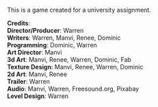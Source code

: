 This is a game created for a university assignment. 

**Credits**: <br>
**Director/Producer**: Warren <br>
**Writers**: Warren, Manvi, Renee, Dominic <br>
**Programming**: Dominic, Warren <br>
**Art Director**: Manvi <br>
**3d Art**: Manvi, Renee, Warren, Dominic, Fab <br>
**Texture Design**: Manvi, Renee, Warren, Dominic <br>
**2d Art**: Manvi, Renee <br>
**Trailer**: Warren <br>
**Audio**: Manvi, Warren, Freesound.org, Pixabay <br>
**Level Design**: Warren <br>
